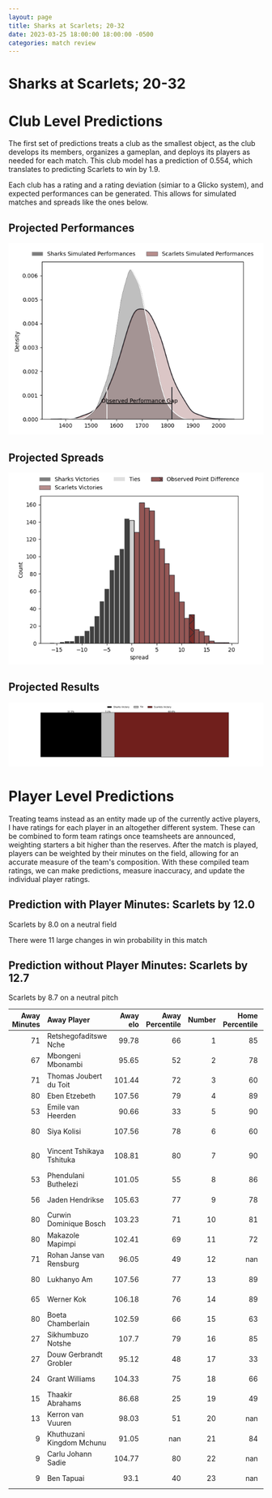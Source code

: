 ```yaml
---  
layout: page  
title: Sharks at Scarlets; 20-32  
date: 2023-03-25 18:00:00 18:00:00 -0500  
categories: match review  
---
```

# Sharks at Scarlets; 20-32

# Club Level Predictions


The first set of predictions treats a club as the smallest object, as the club develops its members, organizes a gameplan, and deploys its players as needed for each match. This club model has a prediction of 0.554, which translates to predicting Scarlets to win by 1.9.

Each club has a rating and a rating deviation (simiar to a Glicko system), and expected performances can be generated. This allows for simulated matches and spreads like the ones below.
## Projected Performances


![Projected Performances](plots/performances_2023-03-25-Scarlets-Sharks.png)
## Projected Spreads


![Projected Spreads](plots/spreads_2023-03-25-Scarlets-Sharks.png)
## Projected Results


![Projected Results](plots/resultbar_2023-03-25-Scarlets-Sharks.png)
# Player Level Predictions


Treating teams instead as an entity made up of the currently active players, I have ratings for each player in an altogether different system. These can be combined to form team ratings once teamsheets are announced, weighting starters a bit higher than the reserves. After the match is played, players can be weighted by their minutes on the field, allowing for an accurate measure of the team's composition. With these compiled team ratings, we can make predictions, measure inaccuracy, and update the individual player ratings.
## Prediction with Player Minutes: Scarlets by 12.0


Scarlets by 8.0 on a neutral field

There were 11 large changes in win probability in this match
## Prediction without Player Minutes: Scarlets by 12.7


Scarlets by 8.7 on a neutral pitch



|   Away Minutes | Away Player               |   Away elo |   Away Percentile |   Number |   Home Percentile |   Home elo | Home Player         |   Home Minutes |
|---------------:|:--------------------------|-----------:|------------------:|---------:|------------------:|-----------:|:--------------------|---------------:|
|             71 | Retshegofaditswe Nche     |      99.78 |                66 |        1 |                85 |     107.5  | Kemsley Mathias     |             60 |
|             67 | Mbongeni Mbonambi         |      95.65 |                52 |        2 |                78 |     104.18 | Shaun Evans         |             76 |
|             71 | Thomas Joubert du Toit    |     101.44 |                72 |        3 |                60 |     101.61 | Javan Sebastian     |             55 |
|             80 | Eben Etzebeth             |     107.56 |                79 |        4 |                89 |     115.44 | Vaea Fifita         |             80 |
|             53 | Emile van Heerden         |      90.66 |                33 |        5 |                90 |     115.97 | Sam Lousi           |             80 |
|             80 | Siya Kolisi               |     107.56 |                78 |        6 |                60 |      99.07 | Joshua McLeod       |             80 |
|             80 | Vincent Tshikaya Tshituka |     108.81 |                80 |        7 |                90 |     117.57 | Daniel Fabian Davis |             11 |
|             53 | Phendulani Buthelezi      |     101.05 |                55 |        8 |                86 |     113.1  | Sione Kalamafoni    |             65 |
|             56 | Jaden Hendrikse           |     105.63 |                77 |        9 |                78 |     108.04 | Gareth Davies       |             67 |
|             80 | Curwin Dominique Bosch    |     103.23 |                71 |       10 |                81 |     110.2  | Sam Costelow        |             75 |
|             80 | Makazole Mapimpi          |     102.41 |                69 |       11 |                72 |     103.74 | Ryan Conbeer        |             80 |
|             71 | Rohan Janse van Rensburg  |      96.05 |                49 |       12 |               nan |      99.07 | Johnny Williams     |             80 |
|             80 | Lukhanyo Am               |     107.56 |                77 |       13 |                89 |     116.41 | Joe Roberts         |             80 |
|             65 | Werner Kok                |     106.18 |                76 |       14 |                89 |     116.41 | Steffan Evans       |             80 |
|             80 | Boeta Chamberlain         |     102.59 |                66 |       15 |                63 |     100.16 | Tom Rogers          |             67 |
|             27 | Sikhumbuzo Notshe         |     107.7  |                79 |       16 |                85 |     111.89 | Aaron Shingler      |             69 |
|             27 | Douw Gerbrandt Grobler    |      95.12 |                48 |       17 |                33 |      91.13 | Sam Wainwright      |             25 |
|             24 | Grant Williams            |     104.33 |                75 |       18 |                66 |     102.96 | Steff Thomas        |             20 |
|             15 | Thaakir Abrahams          |      86.68 |                25 |       19 |                49 |      96.5  | Morgan Jones        |             15 |
|             13 | Kerron van Vuuren         |      98.03 |                51 |       20 |               nan |      96.82 | Kieran Hardy        |             13 |
|              9 | Khuthuzani Kingdom Mchunu |      91.05 |               nan |       21 |                84 |     112.05 | Ioan Nicholas       |             13 |
|              9 | Carlu Johann Sadie        |     104.77 |                80 |       22 |               nan |      97.52 | Dan Jones           |              5 |
|              9 | Ben Tapuai                |      93.1  |                40 |       23 |               nan |      96.47 | Taylor Davies       |              4 |

